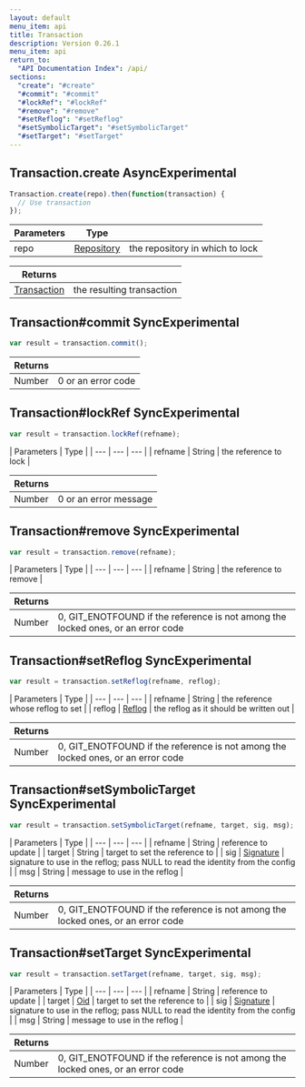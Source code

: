 ```yaml
---
layout: default
menu_item: api
title: Transaction
description: Version 0.26.1
menu_item: api
return_to:
  "API Documentation Index": /api/
sections:
  "create": "#create"
  "#commit": "#commit"
  "#lockRef": "#lockRef"
  "#remove": "#remove"
  "#setReflog": "#setReflog"
  "#setSymbolicTarget": "#setSymbolicTarget"
  "#setTarget": "#setTarget"
---
```


## <a name="create"></a><span>Transaction.</span>create <span class="tags"><span class="async">Async</span><span class="experimental">Experimental</span></span>

```js
Transaction.create(repo).then(function(transaction) {
  // Use transaction
});
```

| Parameters | Type |   |
| --- | --- | --- |
| repo | [Repository](/api/repository/) | the repository in which to lock |

| Returns |  |
| --- | --- |
| [Transaction](/api/transaction/) | the resulting transaction |

## <a name="commit"></a><span>Transaction#</span>commit <span class="tags"><span class="sync">Sync</span><span class="experimental">Experimental</span></span>

```js
var result = transaction.commit();
```

| Returns |  |
| --- | --- |
| Number |  0 or an error code |

## <a name="lockRef"></a><span>Transaction#</span>lockRef <span class="tags"><span class="sync">Sync</span><span class="experimental">Experimental</span></span>

```js
var result = transaction.lockRef(refname);
```

| Parameters | Type |
| --- | --- | --- |
| refname | String | the reference to lock |

| Returns |  |
| --- | --- |
| Number |  0 or an error message |

## <a name="remove"></a><span>Transaction#</span>remove <span class="tags"><span class="sync">Sync</span><span class="experimental">Experimental</span></span>

```js
var result = transaction.remove(refname);
```

| Parameters | Type |
| --- | --- | --- |
| refname | String | the reference to remove |

| Returns |  |
| --- | --- |
| Number |  0, GIT_ENOTFOUND if the reference is not among the locked ones, or an error code |

## <a name="setReflog"></a><span>Transaction#</span>setReflog <span class="tags"><span class="sync">Sync</span><span class="experimental">Experimental</span></span>

```js
var result = transaction.setReflog(refname, reflog);
```

| Parameters | Type |
| --- | --- | --- |
| refname | String | the reference whose reflog to set |
| reflog | [Reflog](/api/reflog/) | the reflog as it should be written out |

| Returns |  |
| --- | --- |
| Number |  0, GIT_ENOTFOUND if the reference is not among the locked ones, or an error code |

## <a name="setSymbolicTarget"></a><span>Transaction#</span>setSymbolicTarget <span class="tags"><span class="sync">Sync</span><span class="experimental">Experimental</span></span>

```js
var result = transaction.setSymbolicTarget(refname, target, sig, msg);
```

| Parameters | Type |
| --- | --- | --- |
| refname | String | reference to update |
| target | String | target to set the reference to |
| sig | [Signature](/api/signature/) | signature to use in the reflog; pass NULL to read the identity from the config |
| msg | String | message to use in the reflog |

| Returns |  |
| --- | --- |
| Number |  0, GIT_ENOTFOUND if the reference is not among the locked ones, or an error code |

## <a name="setTarget"></a><span>Transaction#</span>setTarget <span class="tags"><span class="sync">Sync</span><span class="experimental">Experimental</span></span>

```js
var result = transaction.setTarget(refname, target, sig, msg);
```

| Parameters | Type |
| --- | --- | --- |
| refname | String | reference to update |
| target | [Oid](/api/oid/) | target to set the reference to |
| sig | [Signature](/api/signature/) | signature to use in the reflog; pass NULL to read the identity from the config |
| msg | String | message to use in the reflog |

| Returns |  |
| --- | --- |
| Number |  0, GIT_ENOTFOUND if the reference is not among the locked ones, or an error code |

